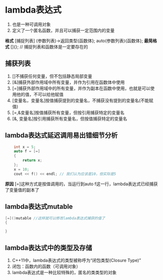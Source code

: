 # lambda表达式
1. 也是一种可调用对象
2. 定义了一个匿名函数，并且可以捕获一定范围内的变量

**格式**
[捕捉列表] (参数列表)->返回类型{函数体};
auto(参数列表){函数体};
**最简格式**
[]{}; // 捕捉列表和函数体是一定要存在的

## 捕获列表
1. []不捕获任何变量，但不包括静态局部变量
2. [&]捕获外部作用域中所有变量，并作为引用在函数体中使用
3. [=]捕获外部作用域中的所有变量，并作为副本在函数中使用，也就是可以使用他的值，不可以给他赋值
4. [变量名，变量名]按值捕获提到的变量名，不捕获没有提到的变量名(不能赋值)
5. [=,&变量名]按值捕获所有变量，但按引用捕获特定的变量名
6. [&, 变量名]按引用捕获所有变量名，但按值捕获特定的变量名

## lambda表达式延迟调用易出错细节分析
```c
	int x = 5;
	auto f = [=]
	{
		return x;
	};
	x = 10;
	cout << f() << endl; // 我们认为应该是10，但实际是5
```
**原因**
[=]这种方式是按值调用的，当运行到auto f这一行，lambda表达式已经捕获了变量值的副本了
## lambda表达式mutable
```c
[=]()mutable //这样就可以修改lambda表达式捕获的值了
{

}
```
## lambda表达式中的类型及存储
1. C++11中，lambda表达式的类型被称呼为“闭包类型(Closure Type)”
2. 闭包：函数内的函数（可调用对象）
3. lambda表达式是一种比较特殊的，匿名的类类型的对象